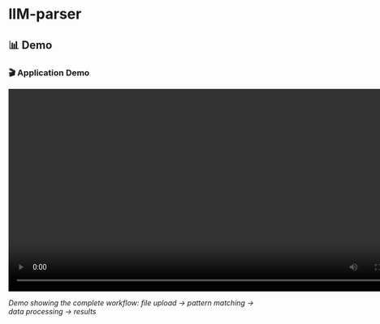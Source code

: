 # llM-parser


## 📊 Demo

### 🎬 Application Demo

<video width="800" controls>
  <source src="./Regex-app-demo.mp4" type="video/mp4">
  Your browser does not support the video tag.
</video>

*Demo showing the complete workflow: file upload → pattern matching → data processing → results*

